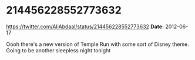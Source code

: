 # 214456228552773632
https://twitter.com/AliAbdaal/status/214456228552773632
**Date:** 2012-06-17

Oooh there's a new version of Temple Run with some sort of Disney theme. Going to be another sleepless night tonight
